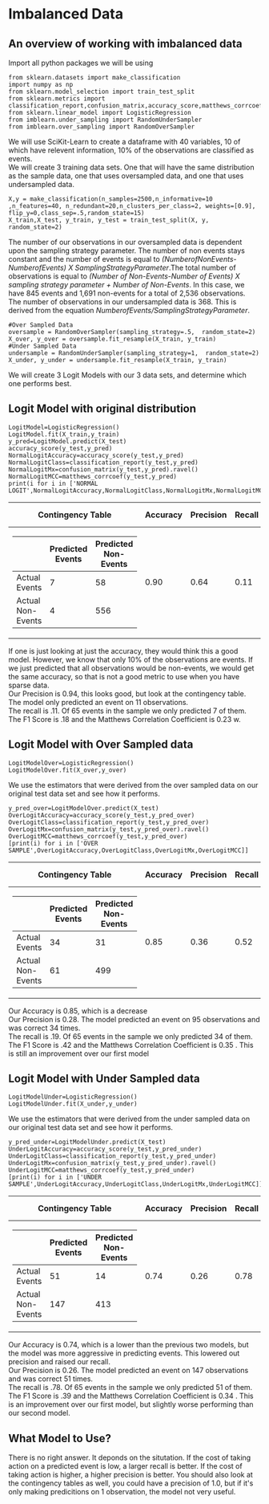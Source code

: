 # Imbalanced Data  <br>
## An overview of working with imbalanced data<br>
Import all python packages we will be using
```
from sklearn.datasets import make_classification
import numpy as np
from sklearn.model_selection import train_test_split
from sklearn.metrics import classification_report,confusion_matrix,accuracy_score,matthews_corrcoef
from sklearn.linear_model import LogisticRegression
from imblearn.under_sampling import RandomUnderSampler
from imblearn.over_sampling import RandomOverSampler
```
We will use SciKit-Learn to create a dataframe with 40 variables, 10 of which have relevent information, 10% of the observations are classified as events.<br>
We will create 3 training data sets. One that will have the same distribution as the sample data, one that uses oversampled data, and one that uses undersampled data.
```
X,y = make_classification(n_samples=2500,n_informative=10 ,n_features=40, n_redundant=20,n_clusters_per_class=2, weights=[0.9], flip_y=0,class_sep=.5,random_state=15)
X_train,X_test, y_train, y_test = train_test_split(X, y,  random_state=2)
```
The number of our observations in our oversampled data is dependent upon the sampling strategy parameter. The number of non events stays constant and the number of events is equal to *(NumberofNonEvents-NumberofEvents) X SamplingStrategyParameter*.The total number of observations is equal to *(Number of Non-Events-Number of Events) X sampling strategy parameter + Number of Non-Events*. In this case, we have 845 events and 1,691 non-events for a total of 2,536 observations.<br>
The number of observations in our undersampled data is 368. This is derived from the equation *NumberofEvents/SamplingStrategyParameter*. 
```
#Over Sampled Data
oversample = RandomOverSampler(sampling_strategy=.5,  random_state=2)
X_over, y_over = oversample.fit_resample(X_train, y_train)
#Under Sampled Data
undersample = RandomUnderSampler(sampling_strategy=1,  random_state=2)
X_under, y_under = undersample.fit_resample(X_train, y_train)
```
We will create 3 Logit Models with our 3 data sets, and determine which one performs best.<br>
## Logit Model with original distribution
```
LogitModel=LogisticRegression()
LogitModel.fit(X_train,y_train)
y_pred=LogitModel.predict(X_test)
accuracy_score(y_test,y_pred)
NormalLogitAccuracy=accuracy_score(y_test,y_pred)
NormalLogitClass=classification_report(y_test,y_pred)
NormalLogitMx=confusion_matrix(y_test,y_pred).ravel()
NormalLogitMCC=matthews_corrcoef(y_test,y_pred)
print(i for i in ['NORMAL LOGIT',NormalLogitAccuracy,NormalLogitClass,NormalLogitMx,NormalLogitMCC])
```
| Contingency Table|Accuracy| Precision| Recall|F1|Matthews Coef.|
|------------------|--------|----------|-------|--|--------------|
|<table> <thead> <tr>  <th></th> <th>Predicted Events</th>    <th>Predicted Non-Events</th>    <tbody>  <tr>  <td>Actual Events</td>   <td>7</td> <td>58</td> </tr>  <tr> <td>Actual Non-Events</td>  <td>4</td> <td>556</td> </tbody> </table>   | 0.90 |  0.64      | 0.11      | 0.18 | 0.23             |
  
If one is just looking at just the accuracy, they would think this a good model. However, we know that only 10% of the observations are events. If we just predicted that all observations would be non-events, we would get the same accuracy, so that is not a good metric to use when you have sparse data.<br>
Our Precision is 0.94, this looks good, but look at the contingency table. The model only predicted an event on 11 observations. <br>
The recall is .11. Of 65 events in the sample we only predicted 7 of them.<br>
The F1 Score is .18 and the Matthews Correlation Coefficient is 0.23 w.<br>
  
## Logit Model with Over Sampled data
```
LogitModelOver=LogisticRegression()
LogitModelOver.fit(X_over,y_over)
```
We use the estimators that were derived from the over sampled data on our original test data set and see how it performs. 
```
y_pred_over=LogitModelOver.predict(X_test)
OverLogitAccuracy=accuracy_score(y_test,y_pred_over)
OverLogitClass=classification_report(y_test,y_pred_over)
OverLogitMx=confusion_matrix(y_test,y_pred_over).ravel()
OverLogitMCC=matthews_corrcoef(y_test,y_pred_over)
[print(i) for i in ['OVER SAMPLE',OverLogitAccuracy,OverLogitClass,OverLogitMx,OverLogitMCC]]
```
| Contingency Table|Accuracy| Precision| Recall|F1|Matthews Coef.|
|------------------|--------|----------|-------|--|--------------|
|<table> <thead> <tr>  <th></th> <th>Predicted Events</th>    <th>Predicted Non-Events</th>    <tbody>  <tr>  <td>Actual Events</td>   <td>34</td> <td>31</td> </tr>  <tr> <td>Actual Non-Events</td>  <td>61</td> <td>499</td> </tbody> </table>   | 0.85 |  0.36      | 0.52      | 0.42 | 0.35             |
  
Our Accuracy is 0.85, which is a decrease<br>
Our Precision is 0.28.  The model  predicted an event on 95 observations and was correct 34 times. <br>
The recall is .19. Of 65 events in the sample we only predicted 34 of them.<br>
The F1 Score is .42 and the Matthews Correlation Coefficient is 0.35 . This is still an improvement over our first model<br>
  
## Logit Model with Under Sampled data
 ```
LogitModelUnder=LogisticRegression()
LogitModelUnder.fit(X_under,y_under)
 ```
 We use the estimators that were derived from the under sampled data on our original test data set and see how it performs. 
```
y_pred_under=LogitModelUnder.predict(X_test)
UnderLogitAccuracy=accuracy_score(y_test,y_pred_under)
UnderLogitClass=classification_report(y_test,y_pred_under)
UnderLogitMx=confusion_matrix(y_test,y_pred_under).ravel()
UnderLogitMCC=matthews_corrcoef(y_test,y_pred_under)
[print(i) for i in ['UNDER SAMPLE',UnderLogitAccuracy,UnderLogitClass,UnderLogitMx,UnderLogitMCC]]
 ```
| Contingency Table|Accuracy| Precision| Recall|F1|Matthews Coef.|
|------------------|--------|----------|-------|--|--------------|
|<table> <thead> <tr>  <th></th> <th>Predicted Events</th>    <th>Predicted Non-Events</th>    <tbody>  <tr>  <td>Actual Events</td>   <td>51</td> <td>14</td> </tr>  <tr> <td>Actual Non-Events</td>  <td>147</td> <td>413</td> </tbody> </table>   | 0.74 |  0.26      | 0.78      | 0.39 | 0.34             |

Our Accuracy is 0.74, which is a lower than the previous two models, but the model was more aggressive in predicting events. This lowered out precision and raised our recall.<br>
Our Precision is 0.26.  The model  predicted an event on 147 observations and was correct 51 times. <br>
The recall is .78. Of 65 events in the sample we only predicted 51 of them.<br>
The F1 Score is .39 and the Matthews Correlation Coefficient is 0.34 . This is an improvement over our first model, but slightly worse performing than our second model.<br>
   
## What Model to Use?
There is no right answer. It deponds on the situtation. If the cost of taking action on a predicted event is low, a larger recall is better. If the cost of taking action is higher, a higher precision is better. You should also look at the contingency tables as well, you could have a precision of 1.0, but if it's only making predicitions on 1 observation, the model not very useful.
 
